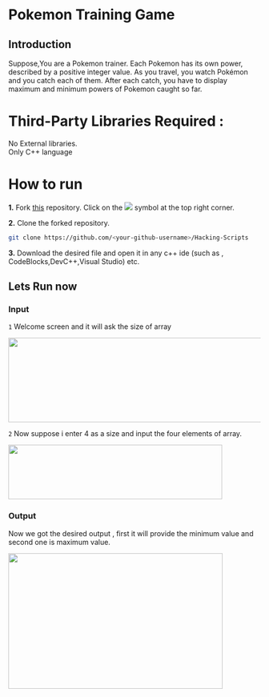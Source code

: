 # Pokemon Training Game
## Introduction
Suppose,You are a Pokemon trainer. Each Pokemon has its own power, described by a positive integer value. As you travel, you watch Pokémon and you catch each of them.
After each catch, you have to display maximum and minimum powers of Pokemon caught so far.

# Third-Party Libraries Required :
No External libraries.<br/>
Only C++ language

# How to run
**1.** Fork [this](https://github.com/Tejas1510/Hacking-Scripts/) repository.
Click on the <a href="https://github.com/Tejas1510/Hacking-Scripts/"><img src="https://img.icons8.com/ios/24/000000/code-fork.png"></a> symbol at the top right corner.

**2.** Clone the forked repository.

```bash
git clone https://github.com/<your-github-username>/Hacking-Scripts
```
**3.** Download the desired file and open it in any c++ ide (such as , CodeBlocks,DevC++,Visual Studio) etc.

## Lets Run now
### Input

`1` Welcome screen and it will ask the size of array
<p>
<img width=718 height=169 src="https://github.com/rahulsrivastava1/Hacking-Scripts/blob/main/C%2B%2B/Pokemon Training Game/pictures/one.png">
</p>

`2` Now suppose i enter 4 as a size and input the four elements of array.
<p>
<img width=427 height=109 src="https://github.com/rahulsrivastava1/Hacking-Scripts/blob/main/C%2B%2B/Pokemon Training Game/pictures/two.png">
</p>

### Output
Now we got the desired output , first it will provide the minimum value and second one is maximum value.
<p>
<img width=428 height=271 src="https://github.com/rahulsrivastava1/Hacking-Scripts/blob/main/C%2B%2B/Pokemon Training Game/pictures/three.png">
</p>


